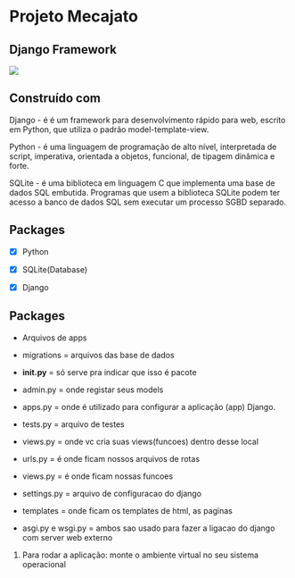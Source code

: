 # Projeto Mecajato

## Django Framework
![](https://imgur.com/08nNHZI)
 

## Construído com 

Django - é é um framework para desenvolvimento rápido para web, 
escrito em Python, que utiliza o padrão model-template-view.

Python - é uma linguagem de programação de alto nível, interpretada de script, 
imperativa, orientada a objetos, funcional, de tipagem dinâmica e forte.

SQLite - é uma biblioteca em linguagem C que implementa uma base de dados SQL embutida. 
Programas que usem a biblioteca SQLite podem ter acesso
a banco de dados SQL sem executar um processo SGBD separado.

## Packages
- [x] Python
- [x] SQLite(Database)
- [x] Django
 

## Packages
- Arquivos de apps

- migrations = arquivos das base de dados
- __init.py__ = só serve pra indicar que isso é pacote
- admin.py = onde registar seus models
- apps.py = onde é utilizado para configurar a aplicação (app) Django. 
- tests.py = arquivo de testes
- views.py = onde vc cria suas views(funcoes) dentro desse local
- urls.py = é onde ficam nossos arquivos de rotas
- views.py = é onde ficam nossas funcoes 
- settings.py = arquivo de configuracao do django
- templates = onde ficam os templates de html, as paginas
- asgi.py e wsgi.py = ambos sao usado para fazer a ligacao do django com server web externo
  
1) Para rodar a aplicação: 
monte o ambiente virtual no seu sistema operacional   


